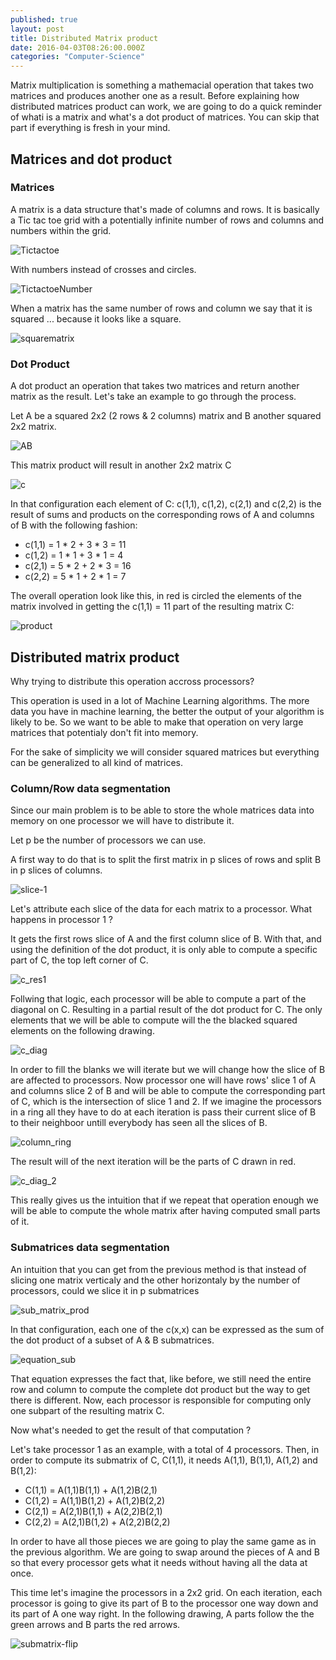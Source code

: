 ```yaml
---
published: true
layout: post
title: Distributed Matrix product
date: 2016-04-03T08:26:00.000Z
categories: "Computer-Science"
---
```




Matrix multiplication is something a mathemacial operation that takes two matrices and produces another one as a result. Before explaining how distributed matrices product can work, we are going to do a quick reminder of whati is a matrix and what's a dot product of matrices. You can skip that part if everything is fresh in your mind.

## Matrices and dot product

### Matrices
A matrix is a data structure that's made of columns and rows. It is basically a Tic tac toe grid with a potentially infinite number of rows and columns and numbers within the grid. 

![Tictactoe](http://callicles.github.io/assets/images/distributed-matrix/tictactoe.png)

With numbers instead of crosses and circles.

![TictactoeNumber](http://callicles.github.io/assets/images/distributed-matrix/tittacttoenumber.png)

When a matrix has the same number of rows and column we say that it is squared ... because it looks like a square.

![squarematrix](http://callicles.github.io/assets/images/distributed-matrix/squarematrix.png)

### Dot Product
A dot product an operation that takes two matrices and return another matrix as the result. Let's take an example to go through the process. 

Let A be a squared 2x2 (2 rows & 2 columns) matrix and B another squared 2x2 matrix.

![AB](http://callicles.github.io/assets/images/distributed-matrix/AB.png)

This matrix product will result in another 2x2 matrix C

![c](http://callicles.github.io/assets/images/distributed-matrix/c.png)

In that configuration each element of C: c(1,1), c(1,2), c(2,1) and c(2,2) is the result of sums and products on the corresponding rows of A and columns of B with the following fashion:

* c(1,1) = 1 * 2 + 3 * 3 = 11
* c(1,2) = 1 * 1 + 3 * 1 = 4
* c(2,1) = 5 * 2 + 2 * 3 = 16
* c(2,2) = 5 * 1 + 2 * 1 = 7

The overall operation look like this, in red is circled the elements of the matrix involved in getting the c(1,1) = 11 part of the resulting matrix C:

![product](http://callicles.github.io/assets/images/distributed-matrix/product.png)

## Distributed matrix product

Why trying to distribute this operation accross processors?

This operation is used in a lot of Machine Learning algorithms. The more data you have in machine learning, the better the output of your algorithm is likely to be. So we want to be able to make that operation on very large matrices that potentialy don't fit into memory.

For the sake of simplicity we will consider squared matrices but everything can be generalized to all kind of matrices.

### Column/Row data segmentation

Since our main problem is to be able to store the whole matrices data into memory on one processor we will have to distribute it.

Let p be the number of processors we can use.

A first way to do that is to split the first matrix in p slices of rows and split B in p slices of columns.

![slice-1](http://callicles.github.io/assets/images/distributed-matrix/column-row-slice.png)

Let's attribute each slice of the data for each matrix to a processor. What happens in processor 1 ?

It gets the first rows slice of A and the first column slice of B. With that, and using the definition of the dot product, it is only able to compute a specific part of C, the top left corner of C.

![c_res1](http://callicles.github.io/assets/images/distributed-matrix/c_res.png)

Follwing that logic, each processor will be able to compute a part of the diagonal on C. Resulting in a partial result of the dot product for C. The only elements that we will be able to compute will the the blacked squared elements on the following drawing.

![c_diag](http://callicles.github.io/assets/images/distributed-matrix/c_diag.png)

In order to fill the blanks we will iterate but we will change how the slice of B are affected to processors. Now processor one will have rows' slice 1 of A and columns slice 2 of B and will be able to compute the corresponding part of C, which is the intersection of slice 1 and 2. If we imagine the processors in a ring all they have to do at each iteration is pass their current slice of B to their neighboor untill everybody has seen all the slices of B.

![column_ring](http://callicles.github.io/assets/images/distributed-matrix/column_ring.png)

The result will of the next iteration will be the parts of C drawn in red.

![c_diag_2](http://callicles.github.io/assets/images/distributed-matrix/c_diag_2.png)

This really gives us the intuition that if we repeat that operation enough we will be able to compute the whole matrix after having computed small parts of it.

### Submatrices data segmentation

An intuition that you can get from the previous method is that instead of slicing one matrix verticaly and the other horizontaly by the number of processors, could we slice it in p submatrices

![sub_matrix_prod](http://callicles.github.io/assets/images/distributed-matrix/sub_matrix_prod.png)

In that configuration, each one of the c(x,x) can be expressed as the sum of the dot product of a subset of A & B submatrices.

![equation_sub](http://callicles.github.io/assets/images/distributed-matrix/equation_sub.png)

That equation expresses the fact that, like before, we still need the entire row and column to compute the complete dot product but the way to get there is different. Now, each processor is responsible for computing only one subpart of the resulting matrix C. 

Now what's needed to get the result of that computation ?

Let's take processor 1 as an example, with a total of 4 processors. Then, in order to compute its submatrix of C, C(1,1), it needs A(1,1), B(1,1), A(1,2) and B(1,2):

* C(1,1) = A(1,1)B(1,1) + A(1,2)B(2,1)
* C(1,2) = A(1,1)B(1,2) + A(1,2)B(2,2)
* C(2,1) = A(2,1)B(1,1) + A(2,2)B(2,1)
* C(2,2) = A(2,1)B(1,2) + A(2,2)B(2,2)

In order to have all those pieces we are going to play the same game as in the previous algorithm. We are going to swap around the pieces of A and B so that every processor gets what it needs without having all the data at once.

This time let's imagine the processors in a 2x2 grid. On each iteration, each processor is going to give its part of B to the processor one way down and its part of A one way right. In the following drawing, A parts follow the the green arrows and B parts the red arrows.

![submatrix-flip](http://callicles.github.io/assets/images/distributed-matrix/submatrix-flip.png)

